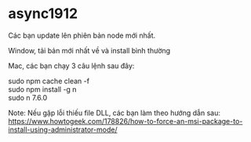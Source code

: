 # async1912

Các bạn update lên phiên bản node mới nhất.
<br>

Window, tải bản mới nhất về và install bình thường 

Mac, các bạn chạy 3 câu lệnh sau đây: 

sudo npm cache clean -f <br>
sudo npm install -g n <br>
sudo n 7.6.0<br>

Note: Nếu gặp lỗi thiếu file DLL, các bạn làm theo hướng dẫn sau:
https://www.howtogeek.com/178826/how-to-force-an-msi-package-to-install-using-administrator-mode/
